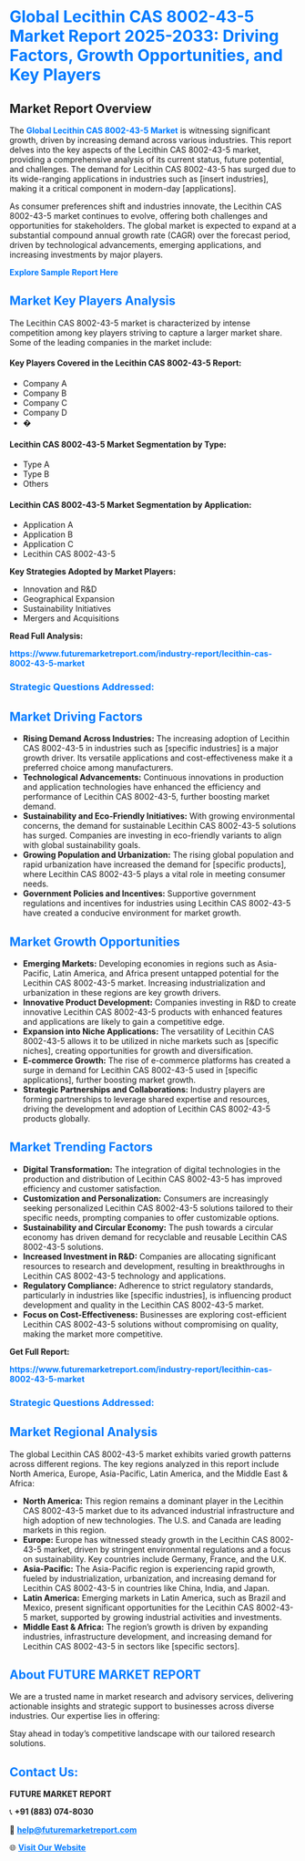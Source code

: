 <h1 style="color: #007BFF;">Global Lecithin CAS 8002-43-5 Market Report 2025-2033: Driving Factors, Growth Opportunities, and Key Players</h1>

<section id="overview">
<h2>Market Report Overview</h2>
<p>The <a href="https://www.futuremarketreport.com/industry-report/lecithin-cas-8002-43-5-market" style="color: #007BFF; text-decoration: none;"><strong>Global Lecithin CAS 8002-43-5 Market</strong></a> is witnessing significant growth, driven by increasing demand across various industries. This report delves into the key aspects of the Lecithin CAS 8002-43-5 market, providing a comprehensive analysis of its current status, future potential, and challenges. The demand for Lecithin CAS 8002-43-5 has surged due to its wide-ranging applications in industries such as [insert industries], making it a critical component in modern-day [applications].</p>
<p>As consumer preferences shift and industries innovate, the Lecithin CAS 8002-43-5 market continues to evolve, offering both challenges and opportunities for stakeholders. The global market is expected to expand at a substantial compound annual growth rate (CAGR) over the forecast period, driven by technological advancements, emerging applications, and increasing investments by major players.</p>
</section>

<section id="overview">
<p><a href="https://www.futuremarketreport.com/request-sample/reportId=119987" style="color: #007BFF; text-decoration: none;"><strong>Explore Sample Report Here</strong></a></p>
</section>

<section id="key-players">
<h2 style="color: #007BFF;">Market Key Players Analysis</h2>
<p>The Lecithin CAS 8002-43-5 market is characterized by intense competition among key players striving to capture a larger market share. Some of the leading companies in the market include:</p>
<h4>Key Players Covered in the Lecithin CAS 8002-43-5 Report:</h4>
<ul><li>Company A</li><li>Company B</li><li>Company C</li><li>Company D</li><li>�</li></ul>
<h4>Lecithin CAS 8002-43-5 Market Segmentation by Type:</h4>
<ul><li>Type A</li><li>Type B</li><li>Others</li></ul>

<h4>Lecithin CAS 8002-43-5 Market Segmentation by Application:</h4>
<ul><li>Application A</li><li>Application B</li><li>Application C</li><li>Lecithin CAS 8002-43-5</li></ul>
<p><strong>Key Strategies Adopted by Market Players:</strong></p>
<ul>
<li>Innovation and R&D</li>
<li>Geographical Expansion</li>
<li>Sustainability Initiatives</li>
<li>Mergers and Acquisitions</li>
</ul>
</section>

<section>
<p><strong>Read Full Analysis: </strong></p><a href="https://www.futuremarketreport.com/industry-report/lecithin-cas-8002-43-5-market" style="color: #007BFF; text-decoration: none;"><strong>https://www.futuremarketreport.com/industry-report/lecithin-cas-8002-43-5-market</strong></a>
<h3 style="color: #007BFF;">Strategic Questions Addressed:</h3>
</section>

<section id="driving-factors">
<h2 style="color: #007BFF;">Market Driving Factors</h2>
<ul>
<li><strong>Rising Demand Across Industries:</strong> The increasing adoption of Lecithin CAS 8002-43-5 in industries such as [specific industries] is a major growth driver. Its versatile applications and cost-effectiveness make it a preferred choice among manufacturers.</li>
<li><strong>Technological Advancements:</strong> Continuous innovations in production and application technologies have enhanced the efficiency and performance of Lecithin CAS 8002-43-5, further boosting market demand.</li>
<li><strong>Sustainability and Eco-Friendly Initiatives:</strong> With growing environmental concerns, the demand for sustainable Lecithin CAS 8002-43-5 solutions has surged. Companies are investing in eco-friendly variants to align with global sustainability goals.</li>
<li><strong>Growing Population and Urbanization:</strong> The rising global population and rapid urbanization have increased the demand for [specific products], where Lecithin CAS 8002-43-5 plays a vital role in meeting consumer needs.</li>
<li><strong>Government Policies and Incentives:</strong> Supportive government regulations and incentives for industries using Lecithin CAS 8002-43-5 have created a conducive environment for market growth.</li>
</ul>
</section>

<section id="growth-opportunities">
<h2 style="color: #007BFF;">Market Growth Opportunities</h2>
<ul>
<li><strong>Emerging Markets:</strong> Developing economies in regions such as Asia-Pacific, Latin America, and Africa present untapped potential for the Lecithin CAS 8002-43-5 market. Increasing industrialization and urbanization in these regions are key growth drivers.</li>
<li><strong>Innovative Product Development:</strong> Companies investing in R&D to create innovative Lecithin CAS 8002-43-5 products with enhanced features and applications are likely to gain a competitive edge.</li>
<li><strong>Expansion into Niche Applications:</strong> The versatility of Lecithin CAS 8002-43-5 allows it to be utilized in niche markets such as [specific niches], creating opportunities for growth and diversification.</li>
<li><strong>E-commerce Growth:</strong> The rise of e-commerce platforms has created a surge in demand for Lecithin CAS 8002-43-5 used in [specific applications], further boosting market growth.</li>
<li><strong>Strategic Partnerships and Collaborations:</strong> Industry players are forming partnerships to leverage shared expertise and resources, driving the development and adoption of Lecithin CAS 8002-43-5 products globally.</li>
</ul>
</section>

<section id="trending-factors">
<h2 style="color: #007BFF;">Market Trending Factors</h2>
<ul>
<li><strong>Digital Transformation:</strong> The integration of digital technologies in the production and distribution of Lecithin CAS 8002-43-5 has improved efficiency and customer satisfaction.</li>
<li><strong>Customization and Personalization:</strong> Consumers are increasingly seeking personalized Lecithin CAS 8002-43-5 solutions tailored to their specific needs, prompting companies to offer customizable options.</li>
<li><strong>Sustainability and Circular Economy:</strong> The push towards a circular economy has driven demand for recyclable and reusable Lecithin CAS 8002-43-5 solutions.</li>
<li><strong>Increased Investment in R&D:</strong> Companies are allocating significant resources to research and development, resulting in breakthroughs in Lecithin CAS 8002-43-5 technology and applications.</li>
<li><strong>Regulatory Compliance:</strong> Adherence to strict regulatory standards, particularly in industries like [specific industries], is influencing product development and quality in the Lecithin CAS 8002-43-5 market.</li>
<li><strong>Focus on Cost-Effectiveness:</strong> Businesses are exploring cost-efficient Lecithin CAS 8002-43-5 solutions without compromising on quality, making the market more competitive.</li>
</ul>
</section>

<section>
<p><strong>Get Full Report: </strong></p><a href="https://www.futuremarketreport.com/industry-report/lecithin-cas-8002-43-5-market" style="color: #007BFF; text-decoration: none;"><strong>https://www.futuremarketreport.com/industry-report/lecithin-cas-8002-43-5-market</strong></a>
<h3 style="color: #007BFF;">Strategic Questions Addressed:</h3>
</section>


<section id="regional-analysis">
<h2 style="color: #007BFF;">Market Regional Analysis</h2>
<p>The global Lecithin CAS 8002-43-5 market exhibits varied growth patterns across different regions. The key regions analyzed in this report include North America, Europe, Asia-Pacific, Latin America, and the Middle East & Africa:</p>
<ul>
<li><strong>North America:</strong> This region remains a dominant player in the Lecithin CAS 8002-43-5 market due to its advanced industrial infrastructure and high adoption of new technologies. The U.S. and Canada are leading markets in this region.</li>
<li><strong>Europe:</strong> Europe has witnessed steady growth in the Lecithin CAS 8002-43-5 market, driven by stringent environmental regulations and a focus on sustainability. Key countries include Germany, France, and the U.K.</li>
<li><strong>Asia-Pacific:</strong> The Asia-Pacific region is experiencing rapid growth, fueled by industrialization, urbanization, and increasing demand for Lecithin CAS 8002-43-5 in countries like China, India, and Japan.</li>
<li><strong>Latin America:</strong> Emerging markets in Latin America, such as Brazil and Mexico, present significant opportunities for the Lecithin CAS 8002-43-5 market, supported by growing industrial activities and investments.</li>
<li><strong>Middle East & Africa:</strong> The region’s growth is driven by expanding industries, infrastructure development, and increasing demand for Lecithin CAS 8002-43-5 in sectors like [specific sectors].</li>
</ul>
</section>

<footer>
<h2 style="color: #007BFF;">About FUTURE MARKET REPORT</h2>
<p>We are a trusted name in market research and advisory services, delivering actionable insights and strategic support to businesses across diverse industries. Our expertise lies in offering:</p>

<p>Stay ahead in today’s competitive landscape with our tailored research solutions.</p>

<h2 style="color: #007BFF;">Contact Us:</h2>
<p><strong>FUTURE MARKET REPORT</strong></p>
<p>📞 <strong>+91 (883) 074-8030</strong></p>
<p>📧 <strong><a href="mailto:help@futuremarketreport.com" style="color: #007BFF;">help@futuremarketreport.com</a></strong></p>
<p>🌐 <strong><a href="https://www.futuremarketreport.com/" style="color: #007BFF;">Visit Our Website</a></strong></p>
</footer>